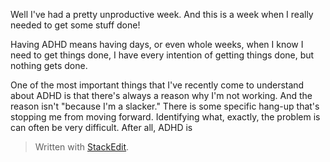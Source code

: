 Well I've had a pretty unproductive week. And this is a week when I really needed to get some stuff done!

Having ADHD means having days, or even whole weeks, when I know I need to get things done, I have every intention of getting things done, but nothing gets done.

One of the most important things that I've recently come to understand about ADHD is that there's always a reason why I'm not working. And the reason isn't "because I'm a slacker." There is some specific hang-up that's stopping me from moving forward. Identifying what, exactly, the problem is can often be very difficult. After all, ADHD is 


> Written with [StackEdit](https://stackedit.io/).
<!--stackedit_data:
eyJoaXN0b3J5IjpbLTUzMjQxNzIzMywtMjMxMzMzMDAyLDc0MT
k2OTg3N119
-->
